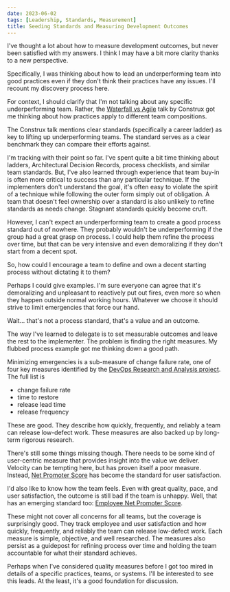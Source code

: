 ```yaml
---
date: 2023-06-02
tags: [Leadership, Standards, Measurement]
title: Seeding Standards and Measuring Development Outcomes
---
```


I've thought a lot about how to measure development outcomes, but never been satisfied with my answers. 
I think I may have a bit more clarity thanks to a new perspective.
<!--more-->

Specifically, I was thinking about how to lead an underperforming team into good practices even if they don't think their practices have any issues. I'll recount my discovery process here.

For context, I should clarify that I'm not talking about any specific underperforming team. Rather, the [Waterfall vs Agile](https://www.youtube.com/watch?v=sGlydy4dovk&ab_channel=ConstruxSoftware) talk by Construx got me thinking about how practices apply to different team compositions. 

The Construx talk mentions clear standards (specifically a career ladder) as key to lifting up underperforming teams. The standard serves as a clear benchmark they can compare their efforts against.

I'm tracking with their point so far. I've spent quite a bit time thinking about ladders, Architectural Decision Records, process checklists, and similar team standards. But, I've also learned through experience that team buy-in is often more critical to success than any particular technique. If the implementers don't understand the goal, it's often easy to violate the spirit of a technique while following the outer form simply out of obligation. A team that doesn't feel ownership over a standard is also unlikely to refine standards as needs change. Stagnant standards quickly become cruft.

However, I can't expect an underperforming team to create a good process standard out of nowhere. They probably wouldn't be underperforming if the group had a great grasp on process. I could help them refine the process over time, but that can be very intensive and even demoralizing if they don't start from a decent spot.

So, how could I encourage a team to define and own a decent starting process without dictating it to them?

Perhaps I could give examples. I'm sure everyone can agree that it's demoralizing and unpleasant to reactively put out fires, even more so when they happen outside normal working hours. Whatever we choose it should strive to limit emergencies that force our hand.

Wait... that's not a process standard, that's a value and an outcome.

The way I've learned to delegate is to set measurable outcomes and leave the rest to the implementer. The problem is finding the right measures. My flubbed process example got me thinking down a good path.

Minimizing emergencies is a sub-measure of change failure rate, one of four key measures identified by the [DevOps Research and Analysis project](https://dora.dev/quickcheck/). The full list is
- change failure rate 
- time to restore
- release lead time
- release frequency 

These are good. They describe how quickly, frequently, and reliably a team can release low-defect work. These measures are also backed up by long-term rigorous research.

There's still some things missing though. There needs to be some kind of user-centric measure that provides insight into the value we deliver. Velocity can be tempting here, but has proven itself a poor measure. Instead, [Net Promoter Score](https://en.wikipedia.org/wiki/Net_promoter_score) has become the standard for user satisfaction.

I'd also like to know how the team feels. Even with great quality, pace, and user satisfaction, the outcome is still bad if the team is unhappy. Well, that has an emerging standard too: [Employee Net Promoter Score](https://lattice.com/engagement/enps).


These might not cover all concerns for all teams, but the coverage is surprisingly good. They track employee and user satisfaction and how quickly, frequently, and reliably the team can release low-defect work. Each measure is simple, objective, and well researched. 
The measures also persist as a guidepost for refining process over time and holding the team accountable for what their standard achieves.

Perhaps when I've considered quality measures before I got too mired in details of a specific practices, teams, or systems. I'll be interested to see this leads. At the least, it's a good foundation for discussion.

